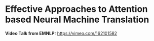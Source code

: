 # Effective Approaches to Attention based Neural Machine Translation

**Video Talk from EMNLP:** https://vimeo.com/162101582
